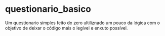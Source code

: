 # questionario_basico
 Um questionario simples feito do zero ultiliznado um pouco da lógica com o objetivo de deixar o código mais o legível e enxuto possível.
